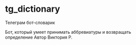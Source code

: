 # tg_dictionary
Телеграм бот-словарик

Бот, который умеет принимать аббревиатуры и возвращать определение
Автор Виктория Р.

